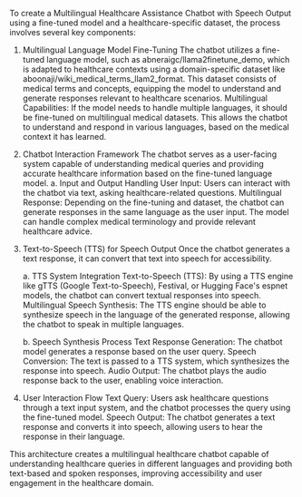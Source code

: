 To create a Multilingual Healthcare Assistance Chatbot with Speech Output using a fine-tuned model and a healthcare-specific dataset, the process involves several key components:

1. Multilingual Language Model Fine-Tuning
The chatbot utilizes a fine-tuned language model, such as abneraigc/llama2finetune_demo, which is adapted to healthcare contexts using a domain-specific dataset like aboonaji/wiki_medical_terms_llam2_format. This dataset consists of medical terms and concepts, equipping the model to understand and generate responses relevant to healthcare scenarios.
Multilingual Capabilities: If the model needs to handle multiple languages, it should be fine-tuned on multilingual medical datasets. This allows the chatbot to understand and respond in various languages, based on the medical context it has learned.

3. Chatbot Interaction Framework
The chatbot serves as a user-facing system capable of understanding medical queries and providing accurate healthcare information based on the fine-tuned language model.
   a. Input and Output Handling
   User Input: Users can interact with the chatbot via text, asking healthcare-related questions.
   Multilingual Response: Depending on the fine-tuning and dataset, the chatbot can generate responses in the same language as the user input. The model can handle complex medical terminology and provide relevant 
   healthcare advice.

5. Text-to-Speech (TTS) for Speech Output
Once the chatbot generates a text response, it can convert that text into speech for accessibility.

   a. TTS System Integration
   Text-to-Speech (TTS): By using a TTS engine like gTTS (Google Text-to-Speech), Festival, or Hugging Face's espnet models, the chatbot can convert textual responses into speech.
   Multilingual Speech Synthesis: The TTS engine should be able to synthesize speech in the language of the generated response, allowing the chatbot to speak in multiple languages.

   b. Speech Synthesis Process
   Text Response Generation: The chatbot model generates a response based on the user query.
   Speech Conversion: The text is passed to a TTS system, which synthesizes the response into speech.
   Audio Output: The chatbot plays the audio response back to the user, enabling voice interaction.

4. User Interaction Flow
Text Query: Users ask healthcare questions through a text input system, and the chatbot processes the query using the fine-tuned model.
Speech Output: The chatbot generates a text response and converts it into speech, allowing users to hear the response in their language.

This architecture creates a multilingual healthcare chatbot capable of understanding healthcare queries in different languages and providing both text-based and spoken responses, improving accessibility and user engagement in the healthcare domain.
